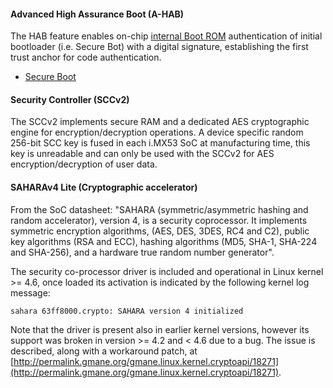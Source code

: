 #### Advanced High Assurance Boot (A-HAB)

The HAB feature enables on-chip [internal Boot ROM](https://github.com/inversepath/usbarmory/wiki/Internal-Boot-ROM) authentication of initial bootloader (i.e. Secure Bot) with a digital signature, establishing the first trust anchor for code authentication.

* [Secure Boot](https://github.com/inversepath/usbarmory/wiki/Secure-boot)

#### Security Controller (SCCv2)

The SCCv2 implements secure RAM and a dedicated AES cryptographic engine for encryption/decryption operations. A device specific random 256-bit SCC key is fused in each i.MX53 SoC at manufacturing time, this key is unreadable and can only be used with the SCCv2 for AES encryption/decryption of user data.

#### SAHARAv4 Lite (Cryptographic accelerator)

From the SoC datasheet: "SAHARA (symmetric/asymmetric hashing and random accelerator), version 4, is a security coprocessor. It implements symmetric encryption algorithms, (AES, DES, 3DES, RC4 and C2), public key algorithms (RSA and ECC), hashing algorithms (MD5, SHA-1, SHA-224 and SHA-256), and a hardware true random number generator". 

The security co-processor driver is included and operational in Linux kernel >= 4.6, once loaded its activation is indicated by the following kernel log message:
```
sahara 63ff8000.crypto: SAHARA version 4 initialized
```

Note that the driver is present also in earlier kernel versions, however its support was broken in version >= 4.2 and < 4.6 due to a bug. The issue is described, along with a workaround patch, at [http://permalink.gmane.org/gmane.linux.kernel.cryptoapi/18271](http://permalink.gmane.org/gmane.linux.kernel.cryptoapi/18271).